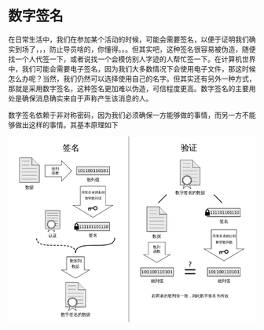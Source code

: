 # 数字签名

在日常生活中，我们在参加某个活动的时候，可能会需要签名，以便于证明我们确实到场了，，，防止导员啥的，你懂得。。。但其实吧，这种签名很容易被伪造，随便找一个人代签一下，或者说找一个会模仿别人字迹的人帮忙签一下。在计算机世界中，我们可能会需要电子签名，因为我们大多数情况下会使用电子文件，那这时候怎么办呢？当然，我们仍然可以选择使用自己的名字。但其实还有另外一种方式，那就是采用数字签名，这种签名更加难以伪造，可信程度更高。数字签名的主要用处是确保消息确实来自于声称产生该消息的人。

数字签名依赖于非对称密码，因为我们必须确保一方能够做的事情，而另一方不能够做出这样的事情。其基本原理如下

![](./figure/Digital_Signature_diagram.png)

